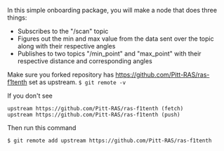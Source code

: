 In this simple onboarding package, you will make a node that does three things:
* Subscribes to the "/scan" topic
* Figures out the min and max value from the data sent over the topic along with their respective angles
* Publishes to two topics "/min_point" and "max_point" with their respective distance and corresponding angles

Make sure you forked repository has https://github.com/Pitt-RAS/ras-f1tenth set as upstream.
```$ git remote -v```

If you don't see 
```
upstream https://github.com/Pitt-RAS/ras-f1tenth (fetch)
upstream https://github.com/Pitt-RAS/ras-f1tenth (push)
```
Then run this command
```
$ git remote add upstream https://github.com/Pitt-RAS/ras-f1tenth
```

